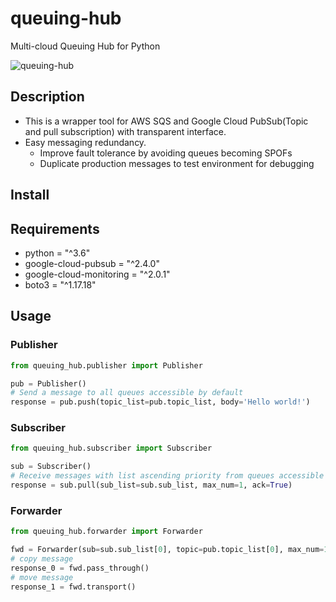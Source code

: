 # queuing-hub

Multi-cloud Queuing Hub for Python

![queuing-hub](https://github.com/tosh223/py-queuing-hub/blob/main/drawio/queuing_hub.svg)

## Description

- This is a wrapper tool for AWS SQS and Google Cloud PubSub(Topic and pull subscription) with transparent interface.
- Easy messaging redundancy.
    - Improve fault tolerance by avoiding queues becoming SPOFs
    - Duplicate production messages to test environment for debugging

## Install

## Requirements

- python = "^3.6"
- google-cloud-pubsub = "^2.4.0"
- google-cloud-monitoring = "^2.0.1"
- boto3 = "^1.17.18"

## Usage

### Publisher

```py
from queuing_hub.publisher import Publisher

pub = Publisher()
# Send a message to all queues accessible by default
response = pub.push(topic_list=pub.topic_list, body='Hello world!')
```

### Subscriber

```py
from queuing_hub.subscriber import Subscriber

sub = Subscriber()
# Receive messages with list ascending priority from queues accessible by default
response = sub.pull(sub_list=sub.sub_list, max_num=1, ack=True)
```

### Forwarder

```py
from queuing_hub.forwarder import Forwarder

fwd = Forwarder(sub=sub.sub_list[0], topic=pub.topic_list[0], max_num=1)
# copy message
response_0 = fwd.pass_through()
# move message
response_1 = fwd.transport()
```
